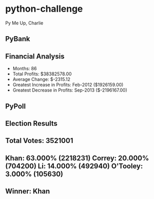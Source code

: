 # python-challenge
Py Me Up, Charlie

## PyBank

Financial Analysis
----------------------------
* Months: 86
* Total Profits: $38382578.00
* Average Change: $-2315.12
* Greatest Increase in Profits: Feb-2012 ($1926159.00)
* Greatest Decrease in Profits: Sep-2013 ($-2196167.00)


## PyPoll

Election Results
------------------------
Total Votes: 3521001
------------------------
Khan: 63.000% (2218231)
Correy: 20.000% (704200)
Li: 14.000% (492940)
O'Tooley: 3.000% (105630)
-------------------------
Winner: Khan
-------------------------
